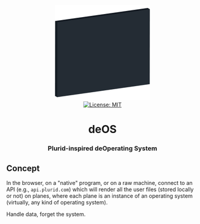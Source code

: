 <p align="center">
    <img src="https://raw.githubusercontent.com/plurid/deos/master/about/identity/deos-logo.png" height="250px">
    <br />
    <a target="_blank" href="https://github.com/plurid/deos/blob/master/LICENSE">
        <img src="https://img.shields.io/badge/license-MIT-blue.svg?colorB=1380C3&style=for-the-badge" alt="License: MIT">
    </a>
</p>



<h1 align="center">
    deOS
</h1>


<h3 align="center">
    Plurid-inspired deOperating System
</h3>



## Concept

In the browser, on a "native" program, or on a raw machine, connect to an API (e.g., `api.plurid.com`) which will render all the user files (stored locally or not) on planes, where each plane is an instance of an operating system (virtually, any kind of operating system).

Handle data, forget the system.
